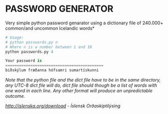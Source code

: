 # PASSWORD GENERATOR
Very simple python password genarator using a dictionary file of 240.000+ common/and uncommon Icelandic words*

```python
# Usage:
# python passwords.py n
# Where n is a number between 1 and 10
python passwords.py 4

Your password is
===========================================
biðskýlum fræðanna hófsamri sumartískunni
```

*Note that the python file and the dict file have to be in the same directory, any UTC-8 dict file will do,
dict file should though be a list of words with one word in each line. Any other format will produce
an unpredictable outcome.*

*http://islenska.org/download - Íslensk Orðaskiptilýsing*